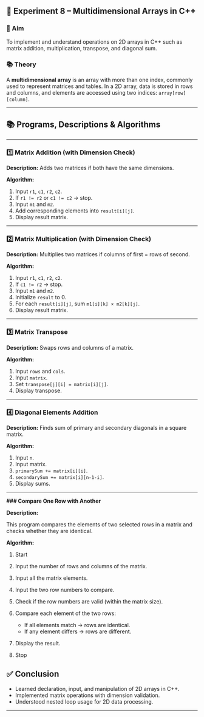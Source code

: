 
## 🔬 Experiment 8 – Multidimensional Arrays in C++

### 🎯 Aim

To implement and understand operations on 2D arrays in C++ such as matrix addition, multiplication, transpose, and diagonal sum.

### 📚 Theory

A **multidimensional array** is an array with more than one index, commonly used to represent matrices and tables.
In a 2D array, data is stored in rows and columns, and elements are accessed using two indices: `array[row][column]`.

---

## 📚 Programs, Descriptions & Algorithms

---

### **1️⃣ Matrix Addition (with Dimension Check)**

**Description:** Adds two matrices if both have the same dimensions.

**Algorithm:**

1. Input `r1`, `c1`, `r2`, `c2`.
2. If `r1 != r2` or `c1 != c2` → stop.
3. Input `m1` and `m2`.
4. Add corresponding elements into `result[i][j]`.
5. Display result matrix.

---

### **2️⃣ Matrix Multiplication (with Dimension Check)**

**Description:** Multiplies two matrices if columns of first = rows of second.

**Algorithm:**

1. Input `r1`, `c1`, `r2`, `c2`.
2. If `c1 != r2` → stop.
3. Input `m1` and `m2`.
4. Initialize `result` to 0.
5. For each `result[i][j]`, sum `m1[i][k] × m2[k][j]`.
6. Display result matrix.

---

### **3️⃣ Matrix Transpose**

**Description:** Swaps rows and columns of a matrix.

**Algorithm:**

1. Input `rows` and `cols`.
2. Input `matrix`.
3. Set `transpose[j][i] = matrix[i][j]`.
4. Display transpose.

---

### **4️⃣ Diagonal Elements Addition**

**Description:** Finds sum of primary and secondary diagonals in a square matrix.

**Algorithm:**

1. Input `n`.
2. Input matrix.
3. `primarySum += matrix[i][i]`.
4. `secondarySum += matrix[i][n-1-i]`.
5. Display sums.

---

**### Compare One Row with Another**

**Description:**

This program compares the elements of two selected rows in a matrix and checks whether they are identical.

**Algorithm:**

1. Start
2. Input the number of rows and columns of the matrix.
3. Input all the matrix elements.
4. Input the two row numbers to compare.
5. Check if the row numbers are valid (within the matrix size).
6. Compare each element of the two rows:

   * If all elements match → rows are identical.
   * If any element differs → rows are different.
7. Display the result.
8. Stop

## ✅ Conclusion

* Learned declaration, input, and manipulation of 2D arrays in C++.
* Implemented matrix operations with dimension validation.
* Understood nested loop usage for 2D data processing.

---
